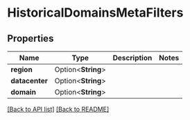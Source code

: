 # HistoricalDomainsMetaFilters

## Properties

Name | Type | Description | Notes
------------ | ------------- | ------------- | -------------
**region** | Option<**String**> |  | 
**datacenter** | Option<**String**> |  | 
**domain** | Option<**String**> |  | 

[[Back to API list]](../README.md#documentation-for-api-endpoints) [[Back to README]](../README.md)


